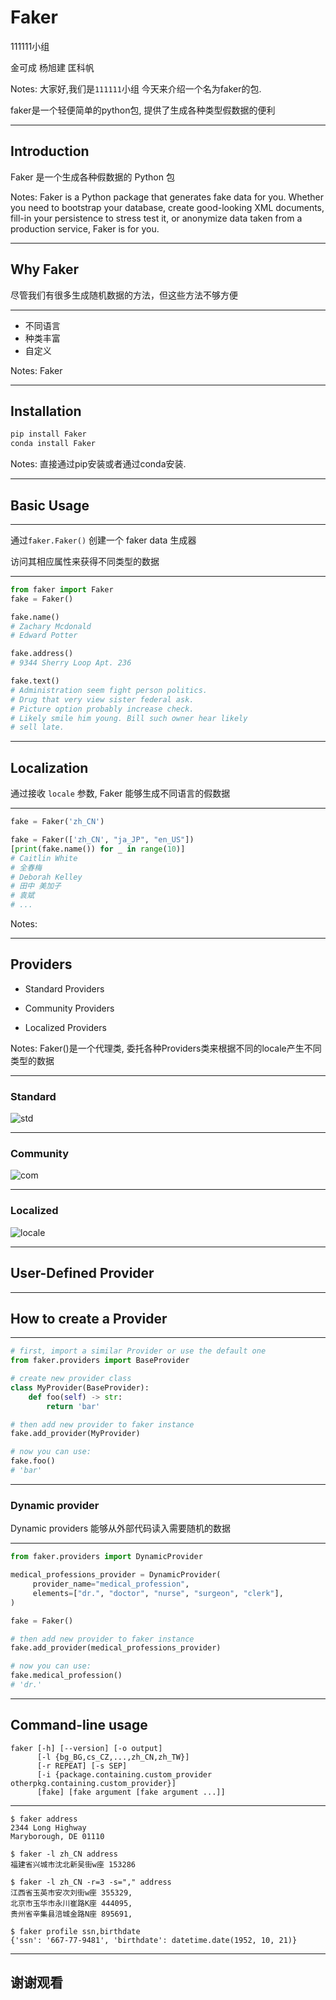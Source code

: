 # Faker
<!-- .slide: data-background="#81ceff" -->

111111小组

金可成 杨旭建 匡科帆

Notes:
大家好,我们是`111111`小组
今天来介绍一个名为faker的包.

faker是一个轻便简单的python包, 提供了生成各种类型假数据的便利

---

## Introduction
<!-- .slide: data-background="#81ceff" -->

Faker 是一个生成各种假数据的 Python 包

Notes:
Faker is a Python package that generates fake data for you. Whether you need to bootstrap your database, create good-looking XML documents, fill-in your persistence to stress test it, or anonymize data taken from a production service, Faker is for you.

---

## Why Faker
<!-- .slide: data-background="#81ceff" -->

尽管我们有很多生成随机数据的方法，但这些方法不够方便

---

<!-- ### Features -->
<!-- .slide: data-background="#81ceff" -->
- 不同语言 <!-- .element: class="fragment" data-fragment-index="1" -->
- 种类丰富 <!-- .element: class="fragment" data-fragment-index="2" -->
- 自定义 <!-- .element: class="fragment" data-fragment-index="3" -->

Notes:
Faker

---

## Installation

<!-- .slide: data-background="#FFDB80" -->
```bash
pip install Faker
conda install Faker
```

Notes:
直接通过pip安装或者通过conda安装.

---

## Basic Usage

<!-- .slide: data-background="#81ceff" -->

---

通过`faker.Faker()` 创建一个 faker data 生成器

访问其相应属性来获得不同类型的数据
<!-- .slide: data-background="#81ceff" -->

---

```python
from faker import Faker
fake = Faker()
```
<!-- .element: class="fragment" data-fragment-index="1" -->

```python [1-3|5-6|8-13]
fake.name()
# Zachary Mcdonald
# Edward Potter

fake.address()
# 9344 Sherry Loop Apt. 236

fake.text()
# Administration seem fight person politics.
# Drug that very view sister federal ask.
# Picture option probably increase check.
# Likely smile him young. Bill such owner hear likely 
# sell late.
```

<!-- .slide: data-background="#FFB080" -->

---

## Localization

通过接收 `locale` 参数, Faker 能够生成不同语言的假数据

<!-- .slide: data-background="#81ceff" -->

---

<!-- .slide: data-background="#FFDB80" -->
```python [1|3-4|5-10]
fake = Faker('zh_CN')

fake = Faker(['zh_CN', "ja_JP", "en_US"])
[print(fake.name()) for _ in range(10)]
# Caitlin White
# 全春梅
# Deborah Kelley
# 田中 美加子
# 袁斌
# ...
```

Notes:

---

## Providers

- Standard Providers <!-- .element: class="fragment" data-fragment-index="1" -->

- Community Providers <!-- .element: class="fragment" data-fragment-index="2" -->
  
- Localized Providers <!-- .element: class="fragment" data-fragment-index="3" -->

<!-- .slide: data-background="#81ceff" -->

Notes:
Faker()是一个代理类, 委托各种Providers类来根据不同的locale产生不同类型的数据

------

### Standard
<!-- .slide: data-background="#81ceff" -->

![std](assets/std_pvd.png)

------

### Community
<!-- .slide: data-background="#81ceff" -->

![com](assets/com_pvd.png)

------

### Localized
<!-- .slide: data-background="#81ceff" -->

![locale](assets/locale_pvd.png)

---

## User-Defined Provider
<!-- .slide: data-background="#81ceff" -->

---

## How to create a Provider
<!-- .slide: data-background="#81ceff" -->

---

```python [1-2|4-7|9-10|12-14]
# first, import a similar Provider or use the default one
from faker.providers import BaseProvider

# create new provider class
class MyProvider(BaseProvider):
    def foo(self) -> str:
        return 'bar'

# then add new provider to faker instance
fake.add_provider(MyProvider)

# now you can use:
fake.foo()
# 'bar'
```

<!-- .slide: data-background="#FFB080" -->

---

### Dynamic provider
<!-- .slide: data-background="#81ceff" -->
Dynamic providers 能够从外部代码读入需要随机的数据

---

```python [1|3-6|8-15]
from faker.providers import DynamicProvider

medical_professions_provider = DynamicProvider(
     provider_name="medical_profession",
     elements=["dr.", "doctor", "nurse", "surgeon", "clerk"],
)

fake = Faker()

# then add new provider to faker instance
fake.add_provider(medical_professions_provider)

# now you can use:
fake.medical_profession()
# 'dr.'
```

<!-- .slide: data-background="#FFB080" -->

---

## Command-line usage

```shell
faker [-h] [--version] [-o output]
      [-l {bg_BG,cs_CZ,...,zh_CN,zh_TW}]
      [-r REPEAT] [-s SEP]
      [-i {package.containing.custom_provider otherpkg.containing.custom_provider}]
      [fake] [fake argument [fake argument ...]]
```

<!-- .slide: data-background="#FFB080" -->

---

```shell
$ faker address
2344 Long Highway
Maryborough, DE 01110

$ faker -l zh_CN address
福建省兴城市沈北新吴街w座 153286

$ faker -l zh_CN -r=3 -s="," address
江西省玉英市安次刘街w座 355329,
北京市玉华市永川崔路K座 444095,
贵州省辛集县涪城金路N座 895691,

$ faker profile ssn,birthdate
{'ssn': '667-77-9481', 'birthdate': datetime.date(1952, 10, 21)}

```

<!-- .slide: data-background="#FFB080" -->

---

## 谢谢观看
<!-- .slide: data-background="#81ceff" -->
